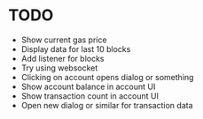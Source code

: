 # TODO

- Show current gas price
- Display data for last 10 blocks
- Add listener for blocks
- Try using websocket
- Clicking on account opens dialog or something
- Show account balance in account UI
- Show transaction count in account UI
- Open new dialog or similar for transaction data
